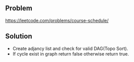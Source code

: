 ## Problem

https://leetcode.com/problems/course-schedule/

## Solution

- Create adjancy list and check for valid DAG(Topo Sort).
- If cycle exist in graph return false otherwise return true.
